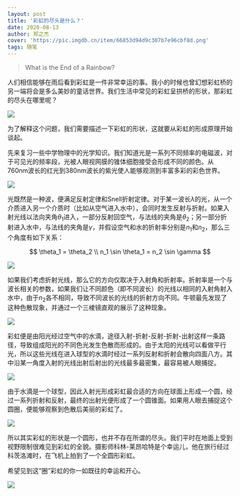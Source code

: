 ```yaml
---
layout: post
title: '彩虹的尽头是什么？'
date: 2020-08-13
author: 郑之杰
cover: 'https://pic.imgdb.cn/item/66853d94d9c307b7e96cbf8d.png'
tags: 随笔
---
```


> What is the End of a Rainbow?

人们相信能够在雨后看到彩虹是一件非常幸运的事。我小的时候也曾幻想彩虹桥的另一端将会是多么美妙的童话世界。我们生活中常见的彩虹呈拱桥的形状，那彩虹的尽头在哪里呢？

![](https://pic.imgdb.cn/item/66853db0d9c307b7e96cf0c6.png)

为了解释这个问题，我们需要描述一下彩虹的形状，这就要从彩虹的形成原理开始谈起。

先来复习一些中学物理中的光学知识。我们知道光是一系列不同频率的电磁波，对于可见光的频率段，光被人眼视网膜的锥体细胞接受会形成不同的颜色。从760nm波长的红光到380nm波长的紫光使人能够观测到丰富多彩的彩色世界。

![](https://pic.imgdb.cn/item/66853dcdd9c307b7e96d2894.png)

光既然是一种波，便满足反射定律和Snell折射定律。对于某一波长$λ$的光，从一个介质进入另一个介质时（比如从空气进入水中），会同时发生反射与折射。如果入射光线以法向夹角$θ_1$进入，一部分反射回空气，与法线的夹角是$θ_2$；另一部分折射进入水中，与法线的夹角是$γ$，并假设空气和水的折射率分别是$n_1$和$n_2$，那么三个角度有如下关系：

$$
\theta_1 = \theta_2 \\
n_1 \sin \theta_1 = n_2 \sin \gamma
$$

![](https://pic.imgdb.cn/item/66853e29d9c307b7e96de745.png)

如果我们考虑折射光线，那么它的方向仅取决于入射角和折射率。折射率是一个与波长相关的参数，如果我们让不同颜色（即不同波长）的光线以相同的入射角射入水中，由于$n_2$各不相同，导致不同波长的光线的折射方向不同。牛顿最先发现了这种色散现象，并通过一个三棱镜直观的展示了这种现象。

![](https://pic.imgdb.cn/item/66853e4dd9c307b7e96e2aad.png)

彩虹便是由阳光经过空气中的水滴，途径入射-折射-反射-折射-出射这样一条路径，导致组成阳光的不同色光发生色散而形成的。由于太阳的光线可以看做平行光，所以这些光线在进入球型的水滴时经过一系列反射和折射会散向四面八方。其中沿某一角度入射的光线出射后射出的光线最多最密集，最容易被人眼捕捉。

![](https://pic.imgdb.cn/item/66853e68d9c307b7e96e5eee.png)

由于水滴是一个球型，因此入射光形成彩虹最合适的方向在球面上形成一个圆，经过一系列折射和反射，最终的出射光便形成了一个圆锥面。如果用人眼去捕捉这个圆圈，便能够观察到色散后美丽的彩虹了。

![](https://pic.imgdb.cn/item/66853e7bd9c307b7e96e8190.png)

所以其实彩虹的形状是一个圆形，也并不存在所谓的尽头。我们平时在地面上受到视野限制很难见到彩虹的全貌。摄影师科林-莱昂哈特是个幸运儿，他在旅行经过科茨洛滩时，在飞机上拍到了一个全圆形彩虹。

希望见到这“圈”彩虹的你一如既往的幸运和开心。

![](https://pic.imgdb.cn/item/66853d94d9c307b7e96cbf8d.png)